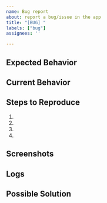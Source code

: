 ```yaml
---
name: Bug report
about: report a bug/issue in the app
title: "[BUG] "
labels: ["bug"]
assignees: ''

---
```


<!--- this template is **ONLY** used for reporting bugs, use other templates for other stuff -->

<!--- WHAT EXACTLY HAPPENED -->

## Expected Behavior
<!--- what should have happened? -->

## Current Behavior
<!--- Tell us what happens instead of the expected behavior -->

## Steps to Reproduce
<!--- how can one reproduce this bug? -->
1.
2.
3.
4.

## Screenshots
<!--- upload any screenshot/video if u got, makes things easier-->

## Logs
<!--- DO NOT IGNORE, U WILL LIKELY NOT GET HELP WITHOUT IT -->
<!--- Go to settings > about > share logs -->

## Possible Solution
<!--- u know coding? any suggestions how could this be possibly fixed/implemented?-->

